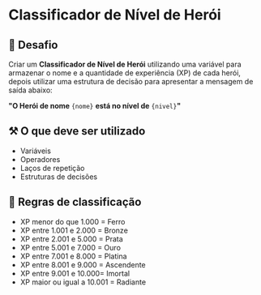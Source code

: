 # Classificador de Nível de Herói

## 🧠 Desafio
 
 Criar um **Classificador de Nível de Herói** utilizando uma variável para armazenar o nome e a quantidade de experiência (XP) de cada herói, depois utilizar uma estrutura de decisão para apresentar a mensagem de saída abaixo:

**"O Herói de nome** ```{nome}``` **está no nível de** ```{nivel}```**"**


## ⚒️ O que deve ser utilizado

- Variáveis
- Operadores
- Laços de repetição
- Estruturas de decisões

## 🧮 Regras de classificação 
- XP menor do que 1.000 = Ferro
- XP entre 1.001 e 2.000 = Bronze
- XP entre 2.001 e 5.000 = Prata
- XP entre 5.001 e 7.000 = Ouro
- XP entre 7.001 e 8.000 = Platina
- XP entre 8.001 e 9.000 = Ascendente
- XP entre 9.001 e 10.000= Imortal
- XP maior ou igual a 10.001 = Radiante
